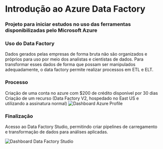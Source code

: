 # Introdução ao Azure Data Factory

### Projeto para iniciar estudos no uso das ferramentas disponibilizadas pelo Microsoft Azure


### Uso do Data Factory
Dados gerados pelas empresas de forma bruta não são organizados e próprios para uso por meio dos analistas e cientistas de dados. Para transformar esses dados de forma que possam ser manipulados adequadamente, o data factory permite realizar processos em ETL e ELT. 

### Processo 
Criação de uma conta no azure com $200 de crédito disponível por 30 dias
Criação de um recurso (Data Factory V2, hospedado no East US e utilizando a assinatura normal)
![Dashboard Azure Profile](https://github.com/user-attachments/assets/a1a30691-30ec-45d3-b5ef-28d9654b032f)


### Finalização
Acesso ao Data Factory Studio, permitindo criar pipelines de carregamento e transformação de dados para análises aplicadas.

![Dashboard Data Factory Studio](https://github.com/user-attachments/assets/bbba1494-abf9-4e49-8143-5697487e509f)
